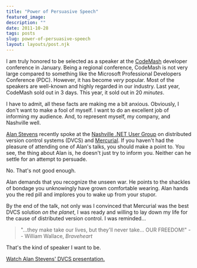 ```yaml
---
title: "Power of Persuasive Speech"
featured_image: 
description: ""
date: 2011-10-28
tags: posts
slug: power-of-persuasive-speech
layout: layouts/post.njk
---
```




I am truly honored to be selected as a speaker at the [CodeMash](http://codemash.org) developer conference in January. Being a regional conference, CodeMash is not very large compared to something like the Microsoft Professional Developers Conference (PDC). However, it has become _very_ popular. Most of the speakers are well-known and highly regarded in our industry. Last year, CodeMash sold out in 3 days. This year, it sold out in 20 _minutes_.

I have to admit, all these facts are making me a bit anxious. Obviously, I don't want to make a fool of myself. I want to do an excellent job of informing my audience. And, to represent myself, my company, and Nashville well.

[Alan Stevens](http://halanstevens.com/) recently spoke at the [Nashville .NET User Group](http://nashdotnet.org) on distributed version control systems (DVCS) and [Mercurial](http://mercurial.selenic.com/). If you haven't had the pleasure of attending one of Alan's talks, you should make a point to. You see, the thing about Alan is, he doesn't just try to inform you. Neither can he settle for an attempt to persuade.

No. That's not good enough.

Alan demands that you recognize the unseen war. He points to the shackles of bondage you unknowingly have grown comfortable wearing. Alan hands you the red pill and implores you to wake up from your stupor.

By the end of the talk, not only was I convinced that Mercurial was the best DVCS solution _on the planet_, I was ready and willing to lay down my life for the cause of distributed version control. I was reminded...

> "...they make take our lives, but they'll never take... OUR FREEDOM!" -- William Wallace, _Braveheart_

That's the kind of speaker I want to be.

[Watch Alan Stevens' DVCS presentation.](http://vimeo.com/31248475)



